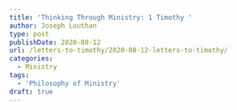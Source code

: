 ```yaml
---
title: 'Thinking Through Ministry: 1 Timothy '
author: Joseph Louthan
type: post
publishDate: 2020-08-12
url: /letters-to-timothy/2020-08-12-letters-to-timothy/
categories:
  - Ministry
tags:
  - 'Philosophy of Ministry'
draft: true
---
```

